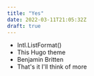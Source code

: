 ```yaml
---
title: "Yes"
date: 2022-03-11T21:05:32Z
draft: true
---
```


- Intl.ListFormat()
- This Hugo theme
- Benjamin Britten
- That's it I'll think of more